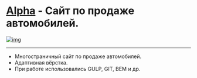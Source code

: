 # [Alpha](https://lyu-chunkwo.github.io/woodtech/dist/index.html) - Сайт по продаже автомобилей.

[<img src="https://lyu-chunkwo.github.io/woodtech/dist/images/foreadme/woodtech.jpg" alt="img">](https://lyu-chunkwo.github.io/woodtech/dist/index.html)


---
- Многостраничный сайт по продаже автомобилей.
- Адаптивная вёрстка.
- При работе использовались GULP, GIT, BEM и др.

